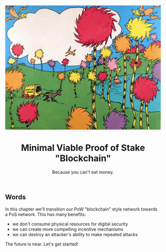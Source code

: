<div align="center">
    <p align="center">
        <img src="intro.jpg" alt="Happiness">
    </p>
    <h1 align="center">
        Minimal Viable Proof of Stake "Blockchain"
    </h1>
    <p align="center">
        Because you can't eat money.
    </p>
</div>
<br>

## Words

In this chapter we'll transition our PoW "blockchain" style network towards a PoS network. This has many benefits:
- we don't consume physical resources for digital security
- we can create more compelling incentive mechanisms
- we can destroy an attacker's ability to make repeated attacks

The future is near. Let's get started!

<br>
